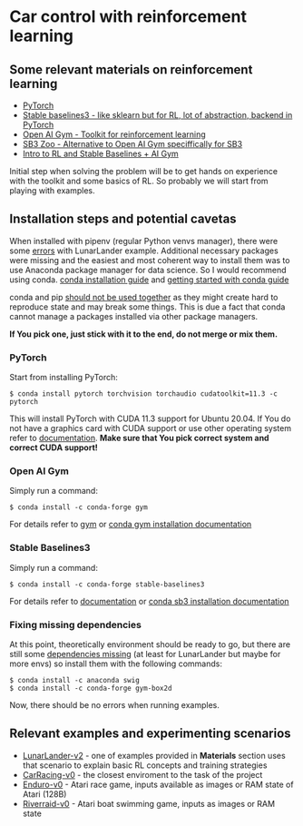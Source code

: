 # Car control with reinforcement learning 

## Some relevant materials on reinforcement learning

- [PyTorch](https://pytorch.org/)
- [Stable baselines3 - like sklearn but for RL, lot of abstraction, backend in PyTorch](https://github.com/DLR-RM/stable-baselines3)
- [Open AI Gym - Toolkit for reinforcement learning](https://gym.openai.com/)
- [SB3 Zoo - Alternative to Open AI Gym speciffically for SB3](https://github.com/DLR-RM/rl-baselines3-zoo)
- [Intro to RL and Stable Baselines + AI Gym](https://www.youtube.com/watch?v=XbWhJdQgi7E&list=PLQVvvaa0QuDf0O2DWwLZBfJeYY-JOeZB1)

Initial step when solving the problem will be to get hands on experience with
the toolkit and some basics of RL. So probably we will start from playing with 
examples.

## Installation steps and potential cavetas

When installed with pipenv (regular Python venvs manager), there were some [errors](https://stackoverflow.com/questions/44198228)
with LunarLander example. Additional necessary packages were missing and the 
easiest and most coherent way to install them was to use Anaconda package manager 
for data science. So I would recommend using conda. [conda installation guide](https://docs.conda.io/projects/conda/en/latest/user-guide/install/linux.html)
and [getting started with conda guide](https://docs.conda.io/projects/conda/en/latest/user-guide/getting-started.html)

conda and pip [should not be used together](https://www.anaconda.com/blog/using-pip-in-a-conda-environment)
as they might create hard to reproduce state and may break some things. This is
due a fact that conda cannot manage a packages installed via other package 
managers. 

**If You pick one, just stick with it to the end, do not merge or mix them.**

### PyTorch

Start from installing PyTorch:
```
$ conda install pytorch torchvision torchaudio cudatoolkit=11.3 -c pytorch
```
This will install PyTorch with CUDA 11.3 support 
for Ubuntu 20.04. If You do not have a graphics card with CUDA support or use
other operating system refer to [documentation](https://pytorch.org/get-started/locally/).
**Make sure that You pick correct system and correct CUDA support!**


### Open AI Gym
Simply run a command:
```
$ conda install -c conda-forge gym 
```
For details refer to [gym](https://gym.openai.com/docs/) or 
[conda gym installation documentation](https://anaconda.org/conda-forge/gym)


### Stable Baselines3 
Simply run a command:
```
$ conda install -c conda-forge stable-baselines3 
```
For details refer to [documentation](https://stable-baselines3.readthedocs.io/en/master/guide/install.html)
or [conda sb3 installation documentation](https://anaconda.org/conda-forge/stable-baselines3)


### Fixing missing dependencies
At this point, theoretically environment should be ready to go, but there are 
still some [dependencies missing](https://stackoverflow.com/questions/44198228/)
(at least for LunarLander but maybe for more envs) so install them with the
following commands:
```
$ conda install -c anaconda swig
$ conda install -c conda-forge gym-box2d
```
Now, there should be no errors when running examples.


## Relevant examples and experimenting scenarios
- [LunarLander-v2](https://gym.openai.com/envs/LunarLander-v2/) - one of examples provided in **Materials** section uses that scenario to explain basic RL concepts and training strategies
- [CarRacing-v0](https://gym.openai.com/envs/CarRacing-v0/) - the closest enviroment to the task of the project
- [Enduro-v0](https://gym.openai.com/envs/Enduro-v0/) - Atari race game, inputs available as images or RAM state of Atari (128B)
- [Riverraid-v0](https://gym.openai.com/envs/Riverraid-v0/) - Atari boat swimming game, inputs as images or RAM state

